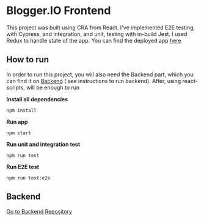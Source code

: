 # Blogger.IO Frontend

This project was built using CRA from React.  I've implemented E2E testing, with Cypress, and integration, and unit, testing with in-build Jest. I used Redux to handle state of the app.
You can find the deployed app [here](https://bloggerio-iiigygyiii.herokuapp.com)

## How to run

In order to run this project, you will also need the Backend part, which you can find it on [Backend](#Backend) ( see instructions to run backend).
After, using react-scripts, will be enough to run

**Install all dependencies**

```
npm install
```

**Run app**

```
npm start
```

**Run unit and integration test**

```
npm run test
```

**Run E2E test**

```
npm run test:e2e
```

## Backend
[Go to Backend Repository](https://github.com/iiiGYGYiii/bloggerio-backend)